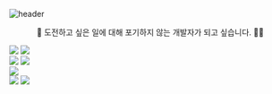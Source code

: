 ![header](https://capsule-render.vercel.app/api?type=cylinder&color=auto&height=100&section=header&text=Gyejin-Github!%&fontSize=60)


<p align="center">
🚀 도전하고 싶은 일에 대해 포기하지 않는 개발자가 되고 싶습니다.  👩‍🚀
</p>

<img src="https://img.shields.io/badge/Python-3776AB?style=flat&logo=Python&logoColor=white"/>
<img src="https://img.shields.io/badge/Jupyter-F37626?style=flat&logo=Jupyter&logoColor=white"/>
<br>
<img src="https://img.shields.io/badge/Java-007396?style=for-the-badge&logo=java&logoColor=white"/>
<img src="https://img.shields.io/badge/Spring Boot-6DB33F?style=flat&logo=Spring Boot&logoColor=white"/>
<br>
<img src="https://img.shields.io/badge/MySQL-4479A1?style=flat&logo=MySQL&logoColor=white"/>
<br>
<img src="https://img.shields.io/badge/Notion-000000?style=flat&logo=Notion&logoColor=white"/>
<img src="https://github-readme-stats.vercel.app/api?username=Gye-jin&theme=vue&show_icons=true"/></a>

